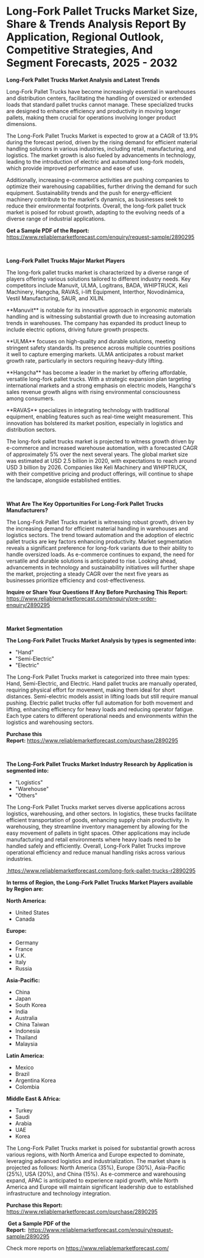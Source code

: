 <p><h1>Long-Fork Pallet Trucks Market Size, Share & Trends Analysis Report By Application, Regional Outlook, Competitive Strategies, And Segment Forecasts, 2025 - 2032</h1></p><p><strong>Long-Fork Pallet Trucks Market Analysis and Latest Trends</strong></p>
<p><p>Long-Fork Pallet Trucks have become increasingly essential in warehouses and distribution centers, facilitating the handling of oversized or extended loads that standard pallet trucks cannot manage. These specialized trucks are designed to enhance efficiency and productivity in moving longer pallets, making them crucial for operations involving longer product dimensions.</p><p>The Long-Fork Pallet Trucks Market is expected to grow at a CAGR of 13.9% during the forecast period, driven by the rising demand for efficient material handling solutions in various industries, including retail, manufacturing, and logistics. The market growth is also fueled by advancements in technology, leading to the introduction of electric and automated long-fork models, which provide improved performance and ease of use.</p><p>Additionally, increasing e-commerce activities are pushing companies to optimize their warehousing capabilities, further driving the demand for such equipment. Sustainability trends and the push for energy-efficient machinery contribute to the market's dynamics, as businesses seek to reduce their environmental footprints. Overall, the long-fork pallet truck market is poised for robust growth, adapting to the evolving needs of a diverse range of industrial applications.</p></p>
<p><strong>Get a Sample PDF of the Report:&nbsp;</strong> <a href="https://www.reliablemarketforecast.com/enquiry/request-sample/2890295?utm_campaign=2292&utm_medium=2&utm_source=Github&utm_content=ia&utm_term=14032025&utm_id=long-fork-pallet-trucks">https://www.reliablemarketforecast.com/enquiry/request-sample/2890295</a></p>
<p>&nbsp;</p>
<p><strong>Long-Fork Pallet Trucks Major Market Players</strong></p>
<p><p>The long-fork pallet trucks market is characterized by a diverse range of players offering various solutions tailored to different industry needs. Key competitors include Manuvit, ULMA, Logitrans, BADA, WHIPTRUCK, Keli Machinery, Hangcha, RAVAS, i-lift Equipment, Interthor, Novodinámica, Vestil Manufacturing, SAUR, and XILIN.</p><p>**Manuvit** is notable for its innovative approach in ergonomic materials handling and is witnessing substantial growth due to increasing automation trends in warehouses. The company has expanded its product lineup to include electric options, driving future growth prospects.</p><p>**ULMA** focuses on high-quality and durable solutions, meeting stringent safety standards. Its presence across multiple countries positions it well to capture emerging markets. ULMA anticipates a robust market growth rate, particularly in sectors requiring heavy-duty lifting.</p><p>**Hangcha** has become a leader in the market by offering affordable, versatile long-fork pallet trucks. With a strategic expansion plan targeting international markets and a strong emphasis on electric models, Hangcha's sales revenue growth aligns with rising environmental consciousness among consumers.</p><p>**RAVAS** specializes in integrating technology with traditional equipment, enabling features such as real-time weight measurement. This innovation has bolstered its market position, especially in logistics and distribution sectors.</p><p>The long-fork pallet trucks market is projected to witness growth driven by e-commerce and increased warehouse automation, with a forecasted CAGR of approximately 5% over the next several years. The global market size was estimated at USD 2.5 billion in 2020, with expectations to reach around USD 3 billion by 2026. Companies like Keli Machinery and WHIPTRUCK, with their competitive pricing and product offerings, will continue to shape the landscape, alongside established entities.</p></p>
<p>&nbsp;</p>
<p><strong>What Are The Key Opportunities For Long-Fork Pallet Trucks Manufacturers?</strong></p>
<p><p>The Long-Fork Pallet Trucks market is witnessing robust growth, driven by the increasing demand for efficient material handling in warehouses and logistics sectors. The trend toward automation and the adoption of electric pallet trucks are key factors enhancing productivity. Market segmentation reveals a significant preference for long-fork variants due to their ability to handle oversized loads. As e-commerce continues to expand, the need for versatile and durable solutions is anticipated to rise. Looking ahead, advancements in technology and sustainability initiatives will further shape the market, projecting a steady CAGR over the next five years as businesses prioritize efficiency and cost-effectiveness.</p></p>
<p><strong>Inquire or Share Your Questions If Any Before Purchasing This Report:</strong> <a href="https://www.reliablemarketforecast.com/enquiry/pre-order-enquiry/2890295?utm_campaign=2292&utm_medium=2&utm_source=Github&utm_content=ia&utm_term=14032025&utm_id=long-fork-pallet-trucks">https://www.reliablemarketforecast.com/enquiry/pre-order-enquiry/2890295</a></p>
<p>&nbsp;</p>
<p><strong>Market Segmentation</strong></p>
<p><strong>The Long-Fork Pallet Trucks Market Analysis by types is segmented into:</strong></p>
<p><ul><li>"Hand"</li><li>"Semi-Electric"</li><li>"Electric"</li></ul></p>
<p><p>The Long-Fork Pallet Trucks market is categorized into three main types: Hand, Semi-Electric, and Electric. Hand pallet trucks are manually operated, requiring physical effort for movement, making them ideal for short distances. Semi-electric models assist in lifting loads but still require manual pushing. Electric pallet trucks offer full automation for both movement and lifting, enhancing efficiency for heavy loads and reducing operator fatigue. Each type caters to different operational needs and environments within the logistics and warehousing sectors.</p></p>
<p><strong>Purchase this Report:&nbsp;</strong><a href="https://www.reliablemarketforecast.com/purchase/2890295?utm_campaign=2292&utm_medium=2&utm_source=Github&utm_content=ia&utm_term=14032025&utm_id=long-fork-pallet-trucks">https://www.reliablemarketforecast.com/purchase/2890295</a></p>
<p>&nbsp;</p>
<p><strong>The Long-Fork Pallet Trucks Market Industry Research by Application is segmented into:</strong></p>
<p><ul><li>"Logistics"</li><li>"Warehouse"</li><li>"Others"</li></ul></p>
<p><p>The Long-Fork Pallet Trucks market serves diverse applications across logistics, warehousing, and other sectors. In logistics, these trucks facilitate efficient transportation of goods, enhancing supply chain productivity. In warehousing, they streamline inventory management by allowing for the easy movement of pallets in tight spaces. Other applications may include manufacturing and retail environments where heavy loads need to be handled safely and efficiently. Overall, Long-Fork Pallet Trucks improve operational efficiency and reduce manual handling risks across various industries.</p></p>
<p><a href="https://www.reliablemarketforecast.com/long-fork-pallet-trucks-r2890295?utm_campaign=2292&utm_medium=2&utm_source=Github&utm_content=ia&utm_term=14032025&utm_id=long-fork-pallet-trucks">&nbsp;https://www.reliablemarketforecast.com/long-fork-pallet-trucks-r2890295</a></p>
<p><strong>In terms of Region, the Long-Fork Pallet Trucks Market Players available by Region are:</strong></p>
<p>
    <p> <strong> North America: </strong>
        <ul>
            <li>United States</li>
            <li>Canada</li>
        </ul>
        </p> 
    <p> <strong> Europe: </strong>
        <ul>
            <li>Germany</li>
            <li>France</li>
            <li>U.K.</li>
            <li>Italy</li>
            <li>Russia</li>
        </ul>
        </p> 
    <p> <strong> Asia-Pacific: </strong>
        <ul>
            <li>China</li>
            <li>Japan</li>
            <li>South Korea</li>
            <li>India</li>
            <li>Australia</li>
            <li>China Taiwan</li>
            <li>Indonesia</li>
            <li>Thailand</li>
            <li>Malaysia</li>
        </ul>
        </p> 
    <p> <strong> Latin America: </strong>
        <ul>
            <li>Mexico</li>
            <li>Brazil</li>
            <li>Argentina Korea</li>
            <li>Colombia</li>
        </ul>
        </p> 
    <p> <strong> Middle East & Africa: </strong>
        <ul>
            <li>Turkey</li>
            <li>Saudi</li>
            <li>Arabia</li>
            <li>UAE</li>
            <li>Korea</li>
        </ul>
    </p>
    </p>
<p><p>The Long-Fork Pallet Trucks market is poised for substantial growth across various regions, with North America and Europe expected to dominate, leveraging advanced logistics and industrialization. The market share is projected as follows: North America (35%), Europe (30%), Asia-Pacific (25%), USA (20%), and China (15%). As e-commerce and warehousing expand, APAC is anticipated to experience rapid growth, while North America and Europe will maintain significant leadership due to established infrastructure and technology integration.</p></p>
<p><strong>Purchase this Report: </strong><a href="https://www.reliablemarketforecast.com/purchase/2890295?utm_campaign=2292&utm_medium=2&utm_source=Github&utm_content=ia&utm_term=14032025&utm_id=long-fork-pallet-trucks">https://www.reliablemarketforecast.com/purchase/2890295</a></p>
<p>&nbsp;<strong>Get a Sample PDF of the Report:&nbsp;&nbsp;</strong><a href="https://www.reliablemarketforecast.com/enquiry/request-sample/2890295?utm_campaign=2292&utm_medium=2&utm_source=Github&utm_content=ia&utm_term=14032025&utm_id=long-fork-pallet-trucks">https://www.reliablemarketforecast.com/enquiry/request-sample/2890295</a></p>
<p><strong></strong></p>
<p>Check more reports on <a href="https://www.reliablemarketforecast.com/?utm_campaign=2292&utm_medium=2&utm_source=Github&utm_content=ia&utm_term=14032025&utm_id=long-fork-pallet-trucks">https://www.reliablemarketforecast.com/</a></p>